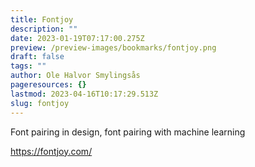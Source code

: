 ```yaml
---
title: Fontjoy
description: ""
date: 2023-01-19T07:17:00.275Z
preview: /preview-images/bookmarks/fontjoy.png
draft: false
tags: ""
author: Ole Halvor Smylingsås
pageresources: {}
lastmod: 2023-04-16T10:17:29.513Z
slug: fontjoy
---
```


<!--more-->

Font pairing in design, font pairing with machine learning

https://fontjoy.com/